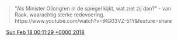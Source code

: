 > "Als Minister Ollongren in de spiegel kijkt, wat ziet zij dan?" \- van Raak, waarachtig sterke redevoering\.  https://www\.youtube\.com/watch?v\=tKG03VZ\-51Y&feature\=share

<img src="../../media/tweet.ico" width="12" /> [Sun Feb 18 00:11:29 +0000 2018](https://twitter.com/DromerDenker/status/965015880454344704)